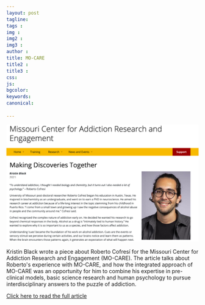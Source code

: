 ```yaml
---
layout: post
tagline: 
tags : 
img : 
img2 : 
img3 : 
author : 
title: MO-CARE
title2 : 
title3 : 
css: 
js: 
bgcolor: 
keywords: 
canonical:

---
```

<span class="image tiny"><img src="/assets/images/news/MOCARE.png" alt="MO-CARE" width="700" /></span>

Kristin Black wrote a piece about Roberto Cofresí for the Missouri Center for Addiction Research and Engagement (MO-CARE). The article talks about Roberto's experience with MO-CARE, and how the integrated approach of MO-CARE was an opportunity for him to combine his expertise in pre-clinical models, basic science research and human psychology to pursue interdisciplinary answers to the puzzle of addiction. 


[Click here to read the full article](https://mocare.missouri.edu/news/making-discoveries-together)


